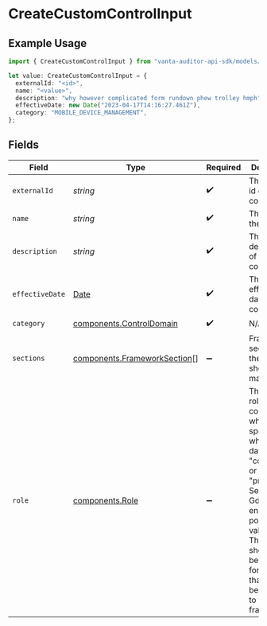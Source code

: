 # CreateCustomControlInput

## Example Usage

```typescript
import { CreateCustomControlInput } from "vanta-auditor-api-sdk/models/components";

let value: CreateCustomControlInput = {
  externalId: "<id>",
  name: "<value>",
  description: "why however complicated form rundown phew trolley hmph",
  effectiveDate: new Date("2023-04-17T14:16:27.461Z"),
  category: "MOBILE_DEVICE_MANAGEMENT",
};
```

## Fields

| Field                                                                                                                                                                                                                                       | Type                                                                                                                                                                                                                                        | Required                                                                                                                                                                                                                                    | Description                                                                                                                                                                                                                                 |
| ------------------------------------------------------------------------------------------------------------------------------------------------------------------------------------------------------------------------------------------- | ------------------------------------------------------------------------------------------------------------------------------------------------------------------------------------------------------------------------------------------- | ------------------------------------------------------------------------------------------------------------------------------------------------------------------------------------------------------------------------------------------- | ------------------------------------------------------------------------------------------------------------------------------------------------------------------------------------------------------------------------------------------- |
| `externalId`                                                                                                                                                                                                                                | *string*                                                                                                                                                                                                                                    | :heavy_check_mark:                                                                                                                                                                                                                          | The external id of the control.                                                                                                                                                                                                             |
| `name`                                                                                                                                                                                                                                      | *string*                                                                                                                                                                                                                                    | :heavy_check_mark:                                                                                                                                                                                                                          | The name of the control.                                                                                                                                                                                                                    |
| `description`                                                                                                                                                                                                                               | *string*                                                                                                                                                                                                                                    | :heavy_check_mark:                                                                                                                                                                                                                          | The description of the control.                                                                                                                                                                                                             |
| `effectiveDate`                                                                                                                                                                                                                             | [Date](https://developer.mozilla.org/en-US/docs/Web/JavaScript/Reference/Global_Objects/Date)                                                                                                                                               | :heavy_check_mark:                                                                                                                                                                                                                          | The effective date of the control.                                                                                                                                                                                                          |
| `category`                                                                                                                                                                                                                                  | [components.ControlDomain](../../models/components/controldomain.md)                                                                                                                                                                        | :heavy_check_mark:                                                                                                                                                                                                                          | N/A                                                                                                                                                                                                                                         |
| `sections`                                                                                                                                                                                                                                  | [components.FrameworkSection](../../models/components/frameworksection.md)[]                                                                                                                                                                | :heavy_minus_sign:                                                                                                                                                                                                                          | Framework sections that the control should be mapped to.                                                                                                                                                                                    |
| `role`                                                                                                                                                                                                                                      | [components.Role](../../models/components/role.md)                                                                                                                                                                                          | :heavy_minus_sign:                                                                                                                                                                                                                          | The GDPR role of the control, which specifies whether the data is being "collected" or "processed". See the GdprRole enum for possible values.<br/>This field should only be included for controls that are to be mapped to the GDPR framework. |